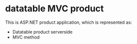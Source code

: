 # datatable MVC product

This is ASP.NET product application, which is represented as:

- Datatable product serverside
- MVC method
